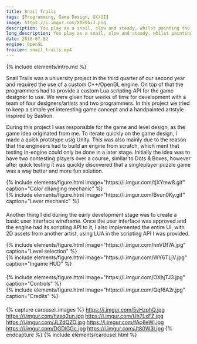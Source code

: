 ```yaml
---
title: Snail Trails
tags: [Programming, Game Design, UX/UI]
image: https://i.imgur.com/X0S9aiJ.png
description: You play as a snail, slow and steady, whilst painting the level in the color of your slime.
long_description: You play as a snail, slow and steady, whilst painting the level in the color of your slime. The snail can’t go onto blocks which isn’t its color, the snail can however change color with the use color change tiles. There are also pressure plates in the levels, which you have to activate while being colored in the same color of the pressure plate.
date: 2018-07-02
engine: OpenGL
trailer: snail_trails.mp4
---
```


{% include elements/intro.md %}

Snail Trails was a university project in the third quarter of our second year and required the use of a custom C++/OpenGL engine. On top of that the programmers had to provide a custom Lua scripting API for the game designer to use. We were given four weeks of time for development with a team of four designers/artists and two programmers. In this project we tried to keep a simple yet interesting game concept and a handpainted artstyle inspired by Bastion.

During this project I was responsible for the game and level design, as the game idea originated from me. To iterate quickly on the game design, I made a quick prototype usig Unity. This was also mainly due to the reason that the engineers had to build an engine from scratch, which ment that testing in-engine could only be done in a later stage. Initially the idea was to have two contesting players over a course, similar to Dots & Boxes, however after quick testing it was quickly discovered that a singleplayer puzzle game was a way better and more fun solution.


<div class="container" style="padding: 0px">
  <div class="row" style="margin-bottom: 20px;">
    <div class="col-sm">
    {% include elements/figure.html image="https://i.imgur.com/tjXYmw8.gif" caption="Color changing mechanic" %}
    </div>
    <div class="col-sm">
        {% include elements/figure.html image="https://i.imgur.com/Bvun0Ky.gif" caption="Lever mechanic" %}
    </div>
  </div>

Another thing I did during the early development stage was to create a basic user interface wireframe. Once the user interface was approved and the engine had its scripting API to it, I also implemented the entire UI, with 2D assets from another artist, using LUA in the scripting API I was provided.


<div class="container" style="padding: 0px">
  <div class="row" style="margin-bottom: 20px;">
    <div class="col-sm">
    {% include elements/figure.html image="https://i.imgur.com/nnVDf7A.jpg" caption="Level selection" %}
    </div>
    <div class="col-sm">
        {% include elements/figure.html image="https://i.imgur.com/WY6TLjV.jpg" caption="Ingame HUD" %}
    </div>
  </div>

<div class="container" style="padding: 0px">
  <div class="row" style="margin-bottom: 20px;">
    <div class="col-sm">
    {% include elements/figure.html image="https://i.imgur.com/OXhjTJ3.jpg" caption="Controls" %}
    </div>
    <div class="col-sm">
        {% include elements/figure.html image="https://i.imgur.com/Qqf6A2r.jpg" caption="Credits" %}
    </div>
  </div>



{% capture carousel_images %}
https://i.imgur.com/5vHzphQ.jpg
https://i.imgur.com/hzeq2un.jpg
https://i.imgur.com/Uh7LxFZ.jpg
https://i.imgur.com/JLZdQZO.jpg
https://i.imgur.com/fAp8eWj.jpg
https://i.imgur.com/DGDlGGc.jpg
https://i.imgur.com/Jt80W3l.jpg
{% endcapture %}
{% include elements/carousel.html %}
